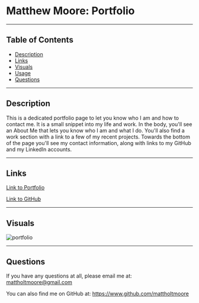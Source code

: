 # **Matthew Moore: Portfolio**
***

## Table of Contents
- [Description](#description)  
- [Links](#links)  
- [Visuals](#visuals)  
- [Usage](#usage)  
- [Questions](#questions)

***

## Description

This is a dedicated portfolio page to let you know who I am and how to contact me. It is a small snippet into my life and work. In the body, you'll see an About Me that lets you know who I am and what I do. You'll also find a work section with a link to a few of my recent projects. Towards the bottom of the page you'll see my contact information, along with links to my GitHub and my LinkedIn accounts.

***

## Links
[Link to Portfolio](https://mattholtmoore.github.io/my-portfolio-project/)

[Link to GitHub](https://github.com/mattholtmoore/my-portfolio-project)  
***

## Visuals
![portfolio](assets/images/new-portfolio.png "portfolio image")
***

## Questions
If you have any questions at all, please email me at: mattholtmoore@gmail.com

You can also find me on GitHub at: https://www.github.com/mattholtmoore
 